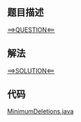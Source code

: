 ## 题目描述

[==>QUESTION<==](https://leetcode.cn/problems/minimum-deletions-to-make-string-balanced/description/)

## 解法

[==>SOLUTION<==](https://leetcode.cn/problems/minimum-deletions-to-make-string-balanced/solutions/2147032/shi-zi-fu-chuan-ping-heng-de-zui-shao-sh-l5lk/)

## 代码

[MinimumDeletions.java](https://github.com/Marshal7cc/leetcode-java/blob/master/src/string/MinimumDeletions.java)


